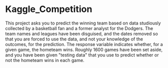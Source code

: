 # Kaggle_Competition
This project asks you to predict the winning team based on data studiously collected by a basketball fan and a former analyst for the Dodgers. The team names and leagues have been disguised, and the dates removed so that you are forced to use the data, and not your knowledge of the outcomes, for the prediction. The response variable indicates whether, for a given game, the hometeam wins. Roughly 1600 games have been set aside, and you have been given "testing data" that you use to predict whether or not the hometeam wins in each game.
